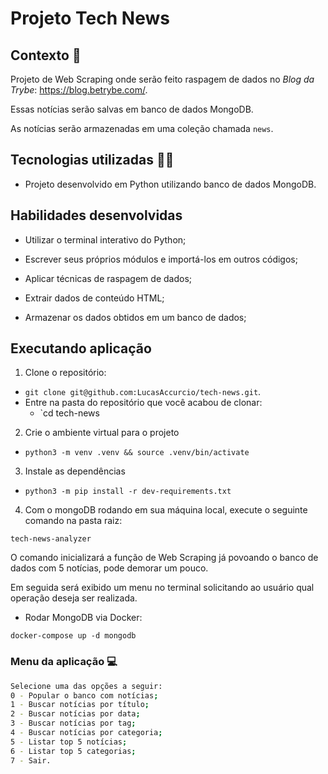 # Projeto Tech News


## Contexto :selfie:

Projeto de Web Scraping onde serão feito raspagem de dados no _Blog da Trybe_: https://blog.betrybe.com/.

Essas notícias serão salvas em banco de dados MongoDB.

As notícias serão armazenadas em uma coleção chamada `news`.


## Tecnologias utilizadas :technologist:

- Projeto desenvolvido em Python utilizando banco de dados MongoDB.


## Habilidades desenvolvidas

  - Utilizar o terminal interativo do Python;

  - Escrever seus próprios módulos e importá-los em outros códigos;

  - Aplicar técnicas de raspagem de dados;

  - Extrair dados de conteúdo HTML;

  - Armazenar os dados obtidos em um banco de dados;


## Executando aplicação

1. Clone o repositório:
  * `git clone git@github.com:LucasAccurcio/tech-news.git`.
  * Entre na pasta do repositório que você acabou de clonar:
    * `cd tech-news
    
2. Crie o ambiente virtual para o projeto

  - `python3 -m venv .venv && source .venv/bin/activate`
  
3. Instale as dependências

  - `python3 -m pip install -r dev-requirements.txt`
  
4. Com o mongoDB rodando em sua máquina local, execute o seguinte comando na pasta raiz:

  `tech-news-analyzer`

  O comando inicializará a função de Web Scraping já povoando o banco de dados com 5 notícias, pode demorar um pouco.

  Em seguida será exibido um menu no terminal solicitando ao usuário qual operação deseja ser realizada.

  * Rodar MongoDB via Docker:

  `docker-compose up -d mongodb`

  ### Menu da aplicação :computer:

  ```sh
  Selecione uma das opções a seguir:
  0 - Popular o banco com notícias;
  1 - Buscar notícias por título;
  2 - Buscar notícias por data;
  3 - Buscar notícias por tag;
  4 - Buscar notícias por categoria;
  5 - Listar top 5 notícias;
  6 - Listar top 5 categorias;
  7 - Sair.
  ```
